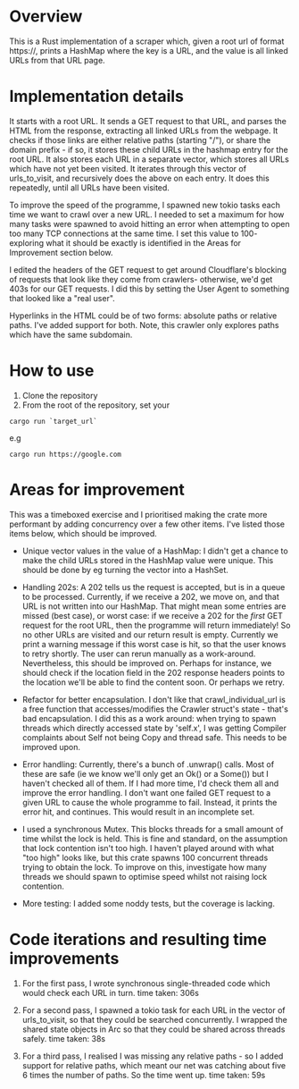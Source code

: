 # Overview
This is a Rust implementation of a scraper which, given a root url of format https://<domainname>, prints a HashMap where the key is a URL, and the value is all linked URLs from that URL page.

# Implementation details
It starts with a root URL. It sends a GET request to that URL, and parses the HTML from the response, extracting all linked URLs from the webpage. It checks if those links are either relative paths (starting "/"), or share the domain prefix - if so, it stores these child URLs in the hashmap entry for the root URL. It also stores each URL in a separate vector, which stores all URLs which have not yet been visited.
It iterates through this vector of urls_to_visit, and recursively does the above on each entry. It does this repeatedly, until all URLs have been visited.

To improve the speed of the programme, I spawned new tokio tasks each time we want to crawl over a new URL. I needed to set a maximum for how many tasks were spawned to avoid hitting an error when attempting to open too many TCP connections at the same time. I set this value to 100- exploring what it should be exactly is identified in the Areas for Improvement section below.

I edited the headers of the GET request to get around Cloudflare's blocking of requests that look like they come from crawlers- otherwise, we'd get 403s for our GET requests. I did this by setting the User Agent to something that looked like a "real user".

Hyperlinks in the HTML could be of two forms: absolute paths or relative paths. I've added support for both. Note, this crawler only explores paths which have the same subdomain.


# How to use
1. Clone the repository
1. From the root of the repository, set your 
```console
cargo run `target_url`
```

e.g 

```console
cargo run https://google.com
```

# Areas for improvement

This was a timeboxed exercise and I prioritised making the crate more performant by adding concurrency over a few other items. I've listed those items below, which should be improved.

- Unique vector values in the value of a HashMap: I didn't get a chance to make the child URLs stored in the HashMap value were unique. This should be done by eg turning the vector into a HashSet.

- Handling 202s: A 202 tells us the request is accepted, but is in a queue to be processed. Currently, if we receive a 202, we move on, and that URL is not written into our HashMap. That might mean some entries are missed (best case), or worst case: if we receive a 202 for the *first* GET request for the root URL, then the programme will return immediately! So no other URLs are visited and our return result is empty. Currently we print a warning message if this worst case is hit, so that the user knows to retry shortly. The user can rerun manually as a work-around. Nevertheless, this should be improved on. Perhaps for instance, we should check if the location field in the 202 response headers points to the location we'll be able to find the content soon. Or perhaps we retry.

- Refactor for better encapsulation. I don't like that crawl_individual_url is a free function that accesses/modifies the Crawler struct's state - that's bad encapsulation. I did this as a work around: when trying to spawn threads which directly accessed state by 'self.x', I was getting Compiler complaints about Self not being Copy and thread safe. This needs to be improved upon.

- Error handling: Currently, there's a bunch of .unwrap() calls. Most of these are safe (ie we know we'll only get an Ok() or a Some()) but I haven't checked all of them. If I had more time, I'd check them all and improve the error handling. I don't want one failed GET request to a given URL to cause the whole programme to fail. Instead, it prints the error hit, and continues. This would result in an incomplete set. 

- I used a synchronous Mutex. This blocks threads for a small amount of time whilst the lock is held. This is fine and standard, on the assumption that lock contention isn't too high. I haven't played around with what "too high" looks like, but this crate spawns 100 concurrent threads trying to obtain the lock. To improve on this, investigate how many threads we should spawn to optimise speed whilst not raising lock contention.

- More testing: I added some noddy tests, but the coverage is lacking.
# Code iterations and resulting time improvements
1. For the first pass, I wrote synchronous single-threaded code which would check each URL in turn.
    time taken: 306s

1. For a second pass, I spawned a tokio task for each URL in the vector of urls_to_visit, so that they could be searched concurrently. I wrapped the shared state objects in Arc<Mutexes> so that they could be shared across threads safely.
    time taken: 38s

2. For a third pass, I realised I was missing any relative paths - so I added support for relative paths, which meant our net was catching about five 6 times the number of paths. So the time went up.
    time taken: 59s

